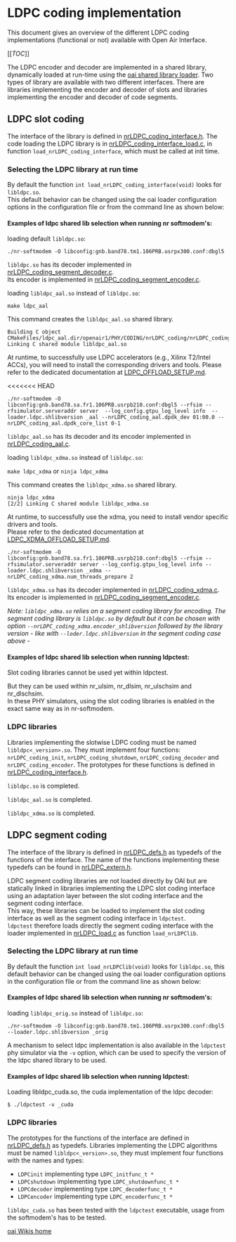 # LDPC coding implementation
This document gives an overview of the different LDPC coding implementations (functional or not) available with Open Air Interface.

[[_TOC_]]

The LDPC encoder and decoder are implemented in a shared library, dynamically loaded at run-time using the [oai shared library loader](file://../../../../common/utils/DOC/loader.md).
Two types of library are available with two different interfaces. There are libraries implementing the encoder and decoder of slots and libraries implementing the encoder and decoder of code segments.

## LDPC slot coding
The interface of the library is defined in [nrLDPC_coding_interface.h](file://../nrLDPC_coding/nrLDPC_coding_interface.h).
The code loading the LDPC library is in [nrLDPC_coding_interface_load.c](file://../nrLDPC_coding/nrLDPC_coding_interface_load.c), in function `load_nrLDPC_coding_interface`, which must be called at init time.

### Selecting the LDPC library at run time

By default the function `int load_nrLDPC_coding_interface(void)` looks for `libldpc.so`.\
This default behavior can be changed using the oai loader configuration options in the configuration file or from the command line as shown below:

#### Examples of ldpc shared lib selection when running nr softmodem's:

loading default `libldpc.so`:

```
./nr-softmodem -O libconfig:gnb.band78.tm1.106PRB.usrpx300.conf:dbgl5
```

`libldpc.so` has its decoder implemented in [nrLDPC_coding_segment_decoder.c](file://../nrLDPC_coding/nrLDPC_coding_segment/nrLDPC_coding_segment_decoder.c).\
Its encoder is implemented in [nrLDPC_coding_segment_encoder.c](file://../nrLDPC_coding/nrLDPC_coding_segment/nrLDPC_coding_segment_encoder.c).

loading `libldpc_aal.so` instead of `libldpc.so`:

`make ldpc_aal`

This command creates the `libldpc_aal.so` shared library.

```
Building C object CMakeFiles/ldpc_aal.dir/openair1/PHY/CODING/nrLDPC_coding/nrLDPC_coding_aal/nrLDPC_coding_aal.c.o
Linking C shared module libldpc_aal.so
```

At runtime, to successfully use LDPC accelerators (e.g., Xilinx T2/Intel ACCs), you will need to install the corresponding drivers and tools.
Please refer to the dedicated documentation at [LDPC_OFFLOAD_SETUP.md](file://../../../../doc/LDPC_OFFLOAD_SETUP.md).

<<<<<<< HEAD
```
./nr-softmodem -O  libconfig:gnb.band78.sa.fr1.106PRB.usrpb210.conf:dbgl5 --rfsim --rfsimulator.serveraddr server  --log_config.gtpu_log_level info  --loader.ldpc.shlibversion _aal --nrLDPC_coding_aal.dpdk_dev 01:00.0 --nrLDPC_coding_aal.dpdk_core_list 0-1
```

`libldpc_aal.so` has its decoder and its encoder implemented in [nrLDPC_coding_aal.c](file://../nrLDPC_coding/nrLDPC_coding_aal/nrLDPC_coding_aal.c).

loading `libldpc_xdma.so` instead of `libldpc.so`:

`make ldpc_xdma` or `ninja ldpc_xdma`

This command creates the `libldpc_xdma.so` shared library.

```
ninja ldpc_xdma
[2/2] Linking C shared module libldpc_xdma.so
```

At runtime, to successfully use the xdma, you need to install vendor specific drivers and tools.\
Please refer to the dedicated documentation at [LDPC_XDMA_OFFLOAD_SETUP.md](file://../../../../doc/LDPC_XDMA_OFFLOAD_SETUP.md).

```
./nr-softmodem -O libconfig:gnb.band78.sa.fr1.106PRB.usrpb210.conf:dbgl5 --rfsim --rfsimulator.serveraddr server --log_config.gtpu_log_level info --loader.ldpc.shlibversion _xdma --nrLDPC_coding_xdma.num_threads_prepare 2
```

`libldpc_xdma.so` has its decoder implemented in [nrLDPC_coding_xdma.c](file://../nrLDPC_coding/nrLDPC_coding_xdma/nrLDPC_coding_xdma.c).\
Its encoder is implemented in [nrLDPC_coding_segment_encoder.c](file://../nrLDPC_coding/nrLDPC_coding_segment/nrLDPC_coding_segment_encoder.c).

*Note: `libldpc_xdma.so` relies on a segment coding library for encoding.*
*The segment coding library is `libldpc.so` by default but it can be chosen with option `--nrLDPC_coding_xdma.encoder_shlibversion` followed by the library version - like with `--loder.ldpc.shlibversion` in the segment coding case above -*

#### Examples of ldpc shared lib selection when running ldpctest:

Slot coding libraries cannot be used yet within ldpctest.

But they can be used within nr_ulsim, nr_dlsim, nr_ulschsim and nr_dlschsim.\
In these PHY simulators, using the slot coding libraries is enabled in the exact same way as in nr-softmodem.

### LDPC libraries
Libraries implementing the slotwise LDPC coding must be named `libldpc<_version>.so`. They must implement four functions: `nrLDPC_coding_init`, `nrLDPC_coding_shutdown`, `nrLDPC_coding_decoder` and `nrLDPC_coding_encoder`. The prototypes for these functions is defined in [nrLDPC_coding_interface.h](file://../nrLDPC_coding/nrLDPC_coding_interface.h).

`libldpc.so` is completed.

`libldpc_aal.so` is completed.

`libldpc_xdma.so` is completed.

## LDPC segment coding
The interface of the library is defined in [nrLDPC_defs.h](file://../nrLDPC_defs.h) as typedefs of the functions of the interface.
The name of the functions implementing these typedefs can be found in [nrLDPC_extern.h](file://../nrLDPC_extern.h).

LDPC segment coding libraries are not loaded directly by OAI but are statically linked in libraries implementing the LDPC slot coding interface using an adaptation layer between the slot coding interface and the segment coding interface.  
This way, these libraries can be loaded to implement the slot coding interface as well as the segment coding interface in `ldpctest`.  
`ldpctest` therefore loads directly the segment coding interface with the loader implemented in [nrLDPC_load.c](file://../nrLDPC_load.c) as function `load_nrLDPClib`.

### Selecting the LDPC library at run time

By default the function `int load_nrLDPClib(void)` looks for `libldpc.so`, this default behavior can be changed using the oai loader configuration options in the configuration file or from the command line as shown below:

#### Examples of ldpc shared lib selection when running nr softmodem's:

loading `libldpc_orig.so` instead of `libldpc.so`:

```
./nr-softmodem -O libconfig:gnb.band78.tm1.106PRB.usrpx300.conf:dbgl5  --loader.ldpc.shlibversion _orig
```

A mechanism to select ldpc implementation is also available in the `ldpctest` phy simulator via the `-v` option, which can be used to specify the version of the ldpc shared library to be used.

#### Examples of ldpc shared lib selection when running ldpctest:

Loading libldpc_cuda.so, the cuda implementation of the ldpc decoder:

```
$ ./ldpctest -v _cuda
```

### LDPC libraries
The prototypes for the functions of the interface are defined in [nrLDPC_defs.h](file://nrLDPC_defs.h) as typedefs.
Libraries implementing the LDPC algorithms must be named `libldpc<_version>.so`, they must implement four functions with the names and types:
* `LDPCinit` implementing type `LDPC_initfunc_t *`
* `LDPCshutdown` implementing type `LDPC_shutdownfunc_t *`
* `LDPCdecoder` implementing type `LDPC_decoderfunc_t *`
* `LDPCencoder` implementing type `LDPC_encoderfunc_t *`

`libldpc_cuda.so` has been tested with the `ldpctest` executable, usage from the softmodem's has to be tested.

[oai Wikis home](https://gitlab.eurecom.fr/oai/openairinterface5g/wikis/home)
